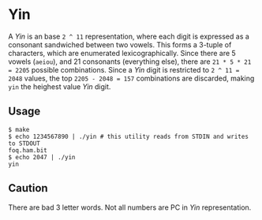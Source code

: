 # Yin

A _Yin_ is an base `2 ^ 11` representation, where each digit is expressed as a consonant
sandwiched between two vowels. This forms a 3-tuple of characters, which are
enumerated lexicographically.  Since there are 5 vowels (`aeiou`), and 21
consonants (everything else), there are `21 * 5 * 21 = 2205` possible
combinations.  Since a _Yin_ digit is restricted to `2 ^ 11 = 2048` values,
the top `2205 - 2048 = 157` combinations are discarded, making `yin` the
heighest value _Yin_ digit.

## Usage

```
$ make
$ echo 1234567890 | ./yin # this utility reads from STDIN and writes to STDOUT
foq.ham.bit
$ echo 2047 | ./yin
yin
```

## Caution

There are bad 3 letter words. Not all numbers are PC in _Yin_ representation.

